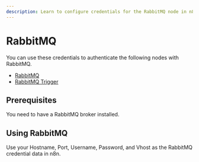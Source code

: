 ```yaml
---
description: Learn to configure credentials for the RabbitMQ node in n8n
---
```


# RabbitMQ

You can use these credentials to authenticate the following nodes with RabbitMQ.
- [RabbitMQ](../../nodes-library/nodes/RabbitMQ/README.md)
- [RabbitMQ Trigger](../../nodes-library/trigger-nodes/RabbitMQTrigger/README.md)

## Prerequisites

You need to have a RabbitMQ broker installed.

## Using RabbitMQ

Use your Hostname, Port, Username, Password, and Vhost as the RabbitMQ credential data in n8n.
